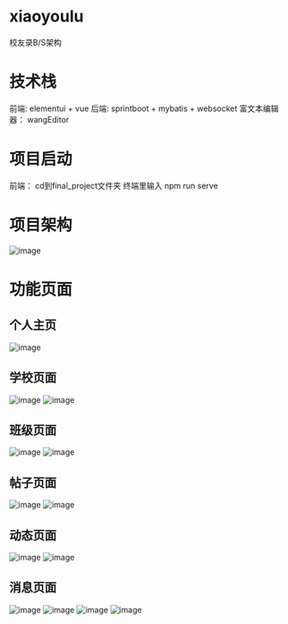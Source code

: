 # xiaoyoulu
校友录B/S架构
# 技术栈
前端: elementui + vue
后端: sprintboot + mybatis + websocket
富文本编辑器： wangEditor
# 项目启动
前端：
cd到final_project文件夹
终端里输入 npm run serve
# 项目架构
![image](https://user-images.githubusercontent.com/63096167/177276249-5a2f45d4-e667-4090-8c13-a41f58a86864.png)
# 功能页面

## 个人主页
![image](https://user-images.githubusercontent.com/63096167/177276372-f37516eb-7e19-484b-9254-6c6b061d3f53.png)
## 学校页面
![image](https://user-images.githubusercontent.com/63096167/177276443-2ba31243-a067-48db-bdda-a40a3901d645.png)
![image](https://user-images.githubusercontent.com/63096167/177276458-96439364-58d6-486e-87ce-f12b64fa033e.png)
## 班级页面
![image](https://user-images.githubusercontent.com/63096167/177276497-711f5515-5d76-466e-9974-94df3cad04e3.png)
![image](https://user-images.githubusercontent.com/63096167/177276507-8e0477fb-d6a8-48da-8942-55c9e8188b5e.png)
## 帖子页面
![image](https://user-images.githubusercontent.com/63096167/177276562-32df262e-b88f-4f2e-91ed-d653fe0d9323.png)
![image](https://user-images.githubusercontent.com/63096167/177276566-de3488e6-5c17-4a8f-8288-608fbde93bb8.png)
## 动态页面
![image](https://user-images.githubusercontent.com/63096167/177276620-bd5d2dae-6f00-4d09-a039-5f947145eea8.png)
![image](https://user-images.githubusercontent.com/63096167/177276622-057b9147-cc5b-4b20-831c-6e880b38902e.png)
## 消息页面
![image](https://user-images.githubusercontent.com/63096167/177276653-b2bbcbfd-3047-442d-bd6f-dd521ad86c58.png)
![image](https://user-images.githubusercontent.com/63096167/177276660-26551fe6-4668-4218-a476-a1451573092f.png)
![image](https://user-images.githubusercontent.com/63096167/177276677-553ef01b-a8cb-4219-98d6-70ec7c6225af.png)
![image](https://user-images.githubusercontent.com/63096167/177276684-d118b5ee-2dde-4f2e-9f66-a2b47fef753a.png)
